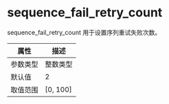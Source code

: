 # sequence_fail_retry_count

sequence_fail_retry_count 用于设置序列重试失败次数。

|  属性    | 描述     |
|----------|---------|
| 参数类型 |   整数类型      |
| 默认值   | 2     |
| 取值范围 | [0, 100]  |
